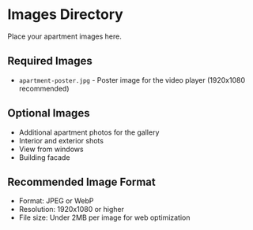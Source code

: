 # Images Directory

Place your apartment images here.

## Required Images

- `apartment-poster.jpg` - Poster image for the video player (1920x1080 recommended)

## Optional Images

- Additional apartment photos for the gallery
- Interior and exterior shots
- View from windows
- Building facade

## Recommended Image Format

- Format: JPEG or WebP
- Resolution: 1920x1080 or higher
- File size: Under 2MB per image for web optimization
